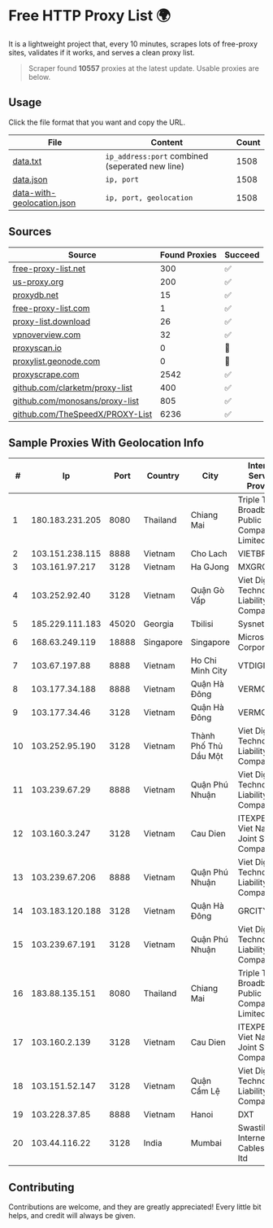 
# Free HTTP Proxy List 🌍

It is a lightweight project that, every 10 minutes, scrapes lots of free-proxy sites, validates if it works, and serves a clean proxy list.


> Scraper found **10557** proxies at the latest update. Usable proxies are below.

## Usage

Click the file format that you want and copy the URL.


|File|Content|Count|
|----|-------|-----|
|[data.txt](https://raw.githubusercontent.com/themiralay/Proxy-List-World/master/data.txt)|`ip_address:port` combined (seperated new line)|1508|
|[data.json](https://raw.githubusercontent.com/themiralay/Proxy-List-World/master/data.json)|`ip, port`|1508|
|[data-with-geolocation.json](https://raw.githubusercontent.com/themiralay/Proxy-List-World/master/data-with-geolocation.json)|`ip, port, geolocation`|1508|

## Sources

|Source|Found Proxies|Succeed|
|------|-------------|-------|
|[free-proxy-list.net](https://free-proxy-list.net)|300|✅|
|[us-proxy.org](https://www.us-proxy.org)|200|✅|
|[proxydb.net](http://proxydb.net)|15|✅|
|[free-proxy-list.com](https://free-proxy-list.com/?page=&port=&type%5B%5D=http&type%5B%5D=https&up_time=0&search=Search)|1|✅|
|[proxy-list.download](https://www.proxy-list.download/HTTP)|26|✅|
|[vpnoverview.com](https://vpnoverview.com/privacy/anonymous-browsing/free-proxy-servers)|32|✅|
|[proxyscan.io](https://www.proxyscan.io)|0|🚫|
|[proxylist.geonode.com](https://proxylist.geonode.com/api/proxy-list?limit=300&page=1&sort_by=lastChecked&sort_type=desc&protocols=http,https)|0|🚫|
|[proxyscrape.com](https://api.proxyscrape.com/v2/?request=displayproxies&protocol=http&timeout=10000&country=all&ssl=all&anonymity=all)|2542|✅|
|[github.com/clarketm/proxy-list](https://raw.githubusercontent.com/clarketm/proxy-list/master/proxy-list-raw.txt)|400|✅|
|[github.com/monosans/proxy-list](https://raw.githubusercontent.com/monosans/proxy-list/main/proxies/http.txt)|805|✅|
|[github.com/TheSpeedX/PROXY-List](https://raw.githubusercontent.com/TheSpeedX/PROXY-List/master/http.txt)|6236|✅|


## Sample Proxies With Geolocation Info

|#|Ip|Port|Country|City|Internet Service Provider|
|-|--|----|-------|----|-------------------------|
|1|180.183.231.205|8080|Thailand|Chiang Mai|Triple T Broadband Public Company Limited|
|2|103.151.238.115|8888|Vietnam|Cho Lach|VIETBRANDS|
|3|103.161.97.217|3128|Vietnam|Ha GJong|MXGROUP|
|4|103.252.92.40|3128|Vietnam|Quận Gò Vấp|Viet Digital Technology Liability Company|
|5|185.229.111.183|45020|Georgia|Tbilisi|Sysnet LLC|
|6|168.63.249.119|18888|Singapore|Singapore|Microsoft Corporation|
|7|103.67.197.88|8888|Vietnam|Ho Chi Minh City|VTDIGITAL|
|8|103.177.34.188|8888|Vietnam|Quận Hà Đông|VERMOS|
|9|103.177.34.46|3128|Vietnam|Quận Hà Đông|VERMOS|
|10|103.252.95.190|3128|Vietnam|Thành Phố Thủ Dầu Một|Viet Digital Technology Liability Company|
|11|103.239.67.29|8888|Vietnam|Quận Phú Nhuận|Viet Digital Technology Liability Company|
|12|103.160.3.247|3128|Vietnam|Cau Dien|ITEXPERT Viet Nam Joint Stock Company|
|13|103.239.67.206|8888|Vietnam|Quận Phú Nhuận|Viet Digital Technology Liability Company|
|14|103.183.120.188|3128|Vietnam|Quận Hà Đông|GRCITY|
|15|103.239.67.191|3128|Vietnam|Quận Phú Nhuận|Viet Digital Technology Liability Company|
|16|183.88.135.151|8080|Thailand|Chiang Mai|Triple T Broadband Public Company Limited|
|17|103.160.2.139|3128|Vietnam|Cau Dien|ITEXPERT Viet Nam Joint Stock Company|
|18|103.151.52.147|3128|Vietnam|Quận Cẩm Lệ|Viet Digital Technology Liability Company|
|19|103.228.37.85|8888|Vietnam|Hanoi|DXT|
|20|103.44.116.22|3128|India|Mumbai|Swastik Internet and Cables pvt. ltd|



## Contributing

Contributions are welcome, and they are greatly appreciated! Every
little bit helps, and credit will always be given.

